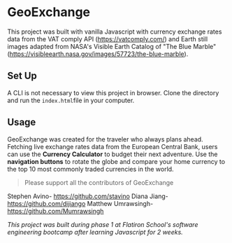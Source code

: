 # GeoExchange

This project was built with vanilla Javascript with currency exchange rates data from the VAT comply API (https://vatcomply.com/) and Earth still images adapted from NASA's Visible Earth Catalog of "The Blue Marble" (https://visibleearth.nasa.gov/images/57723/the-blue-marble).


## Set Up

A CLI is not necessary to view this project in browser. Clone the directory and run the `index.html`file in your computer.

## Usage

GeoExchange was created for the traveler who always plans ahead. Fetching live exchange rates data from the European Central Bank, users can use the <strong>Currency Calculator</strong> to budget their next adventure. Use the <strong>navigation buttons</strong> to rotate the globe and compare your home currency to the top 10 most commonly traded currencies in the world.

> Please support all the contributors of GeoExchange

Stephen Avino- https://github.com/stavino 
Diana Jiang- https://github.com/dijiango
Matthew Umrawsingh- https://github.com/Mumrawsingh

<em>This project was built during phase 1 at Flatiron School's software engineering bootcamp after learning Javascript for 2 weeks.</em>